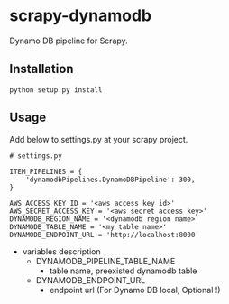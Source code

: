 # scrapy-dynamodb
Dynamo DB pipeline for Scrapy.

## Installation

    python setup.py install

## Usage

Add below  to settings.py at your scrapy project.

    # settings.py

    ITEM_PIPELINES = {
        'dynamodbPipelines.DynamoDBPipeline': 300,
    }

    AWS_ACCESS_KEY_ID = '<aws access key id>'
    AWS_SECRET_ACCESS_KEY = '<aws secret access key>'
    DYNAMODB_REGION_NAME = '<dynamodb region name>'
    DYNAMODB_TABLE_NAME = '<my table name>'
    DYNAMODB_ENDPOINT_URL = 'http://localhost:8000'


 + variables description
   + DYNAMODB_PIPELINE_TABLE_NAME
       + table name, preexisted dynamodb table
   + DYNAMODB_ENDPOINT_URL
       + endpoint url (For Dynamo DB local, Optional !)

